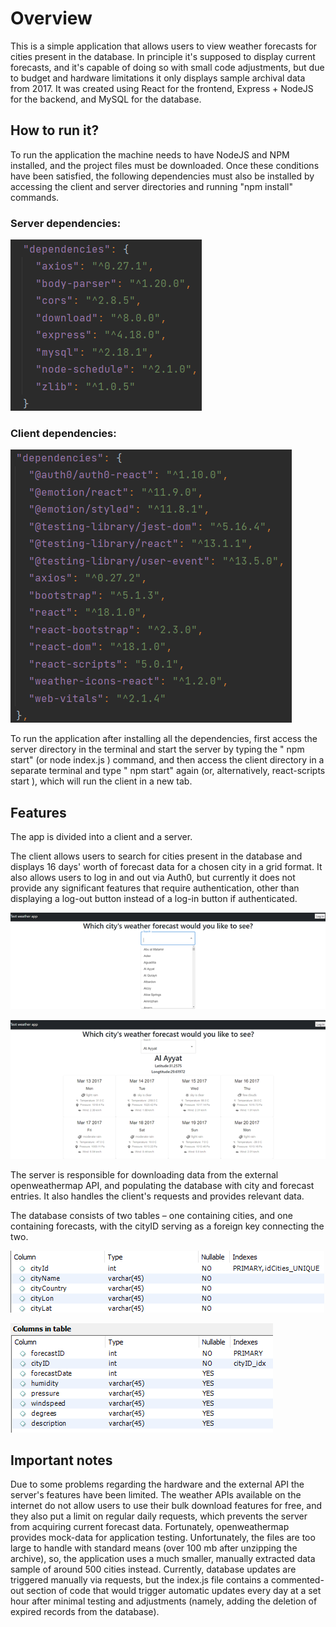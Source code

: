 # **Overview**

This is a simple application that allows users to view weather forecasts for cities present in the database. In principle it's supposed to display current forecasts, and it's capable of doing so with small code adjustments, but due to budget and hardware limitations it only displays sample archival data from 2017. 
It was created using React for the frontend, Express + NodeJS for the backend, and MySQL for the database.

## **How to run it?**

To run the application the machine needs to have NodeJS and NPM installed, and the project files must be downloaded. Once these conditions have been satisfied, the following dependencies must also be installed by accessing the client and server directories and running "npm install" commands.

### Server dependencies:

![img2.png](images/DependenciesServer.png)

### Client dependencies:

![img.png](images/DependenciesClient.png)

To run the application after installing all the dependencies, first access the server directory in the terminal and start the server by typing the " npm start" (or node index.js ) command, and then access the client directory in a separate terminal and type " npm start" again (or, alternatively, react-scripts start ), which will run the client in a new tab.

## **Features**

The app is divided into a client and a server.

The client allows users to search for cities present in the database and displays 16 days' worth of forecast data for a chosen city in a grid format. It also allows users to log in and out via Auth0,
but currently it does not provide any significant features that require authentication, other than displaying a log-out button instead of a log-in button if authenticated.


![img3.png](images/Client1.png)

![img4.png](images/Client2.png)


The server is responsible for downloading data from the external openweathermap API, and populating the database with city and forecast entries. It also handles the client's requests and provides relevant data.

The database consists of two tables – one containing cities, and one containing forecasts, with the cityID serving as a foreign key connecting the two.

![img5.png](images/DB1.png)

![img6.png](images/DB2.png)

## **Important notes**

Due to some problems regarding the hardware and the external API the server's features have been limited. The weather APIs available on the internet do not allow users to use their bulk download features for free, and they also put a limit on regular daily requests, which prevents the server from acquiring current forecast data. Fortunately, openweathermap provides mock-data for application testing. Unfortunately, the files are too large to handle with standard means (over 100 mb after unzipping the archive), so, the application uses a much smaller, manually extracted data sample of around 500 cities instead. Currently, database updates are triggered manually via requests, but the index.js file contains a commented-out section of code that would trigger automatic updates every day at a set hour after minimal testing and adjustments (namely, adding the deletion of expired records from the database).

